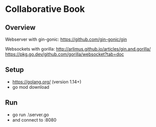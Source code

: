 # Collaborative Book

## Overview

Webserver with gin-gonic:
https://github.com/gin-gonic/gin

Websockets with gorilla:
http://arlimus.github.io/articles/gin.and.gorilla/
https://pkg.go.dev/github.com/gorilla/websocket?tab=doc


## Setup

- https://golang.org/ (version 1.14+)
- go mod download


## Run

- go run .\server.go
- and connect to :8080

